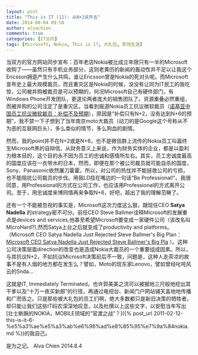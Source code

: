 ```yaml
---
layout: post
title: "This is IT (11): 从N+2说开去"
date: 2014-08-04 09:58
author: alvachien
comments: true
categories: [IT业内]
tags: [Microsoft, Nokia, This is IT, 大礼包, 职场生涯]
---
```

当双方的官方网站同步宣布：百年老店Nokia被比成立年限只有一半的Microsoft收购了——虽然只有手机业务部分，这则老黄历的新闻的轰动性并不足以让我这个Ericsson拥趸产生什么共鸣，谁让Ericsson曾是Nokia的死对头呢。而Microsoft宣布史上最大规模裁员，而且重灾区是Nokia的时候，没没有让同为IT民工的我吃惊，公司被并购被裁员是可以预期的，何况Microsoft自己有硬件部门，有Windows Phone开发团队，更遑论两者庞大的销售团队了。资源重叠必然重组，而被并购的公司注定了是重灾区。当看到报道Nokia员工抗议微软裁员（[诺基亚中国员工抗议微软裁员：补偿不及预期](http://tech.sina.com.cn/it/2014-08-01/18189530562.shtml)），原因是“补偿只有N+2，没有达到N+6的预期”，我不禁一下子想到了当年南京moto大裁员（动刀的是Google这个号称从不为恶的互联网巨头），多么类似的情节，多么狗血的剧情。

然而，我的point并不在N+2或是N+6，也不是微信群上流传的Nokia员工叫嚣终生Microsoft黑的自辩信。从财务意义上来说，作为财务实体的企业，都是以盈利为根本目的，这个目的永不因为员工的忠诚和感情所左右。其实，员工忠诚度最高的国度应该在一衣带水的日本，然而，即便在那个被公司裁员就可能自杀的国度，Sony、Panasonic依然屠刀霍霍。所以，对公司的热忱并不能拯救公司的亏损，也不能阻扰公司裁员的步伐。用我LD挂在嘴边的一句话“Be Professional!”。我很同意，用Professional的方式在公司工作，也应该用Professional的方式离开公司。至于，用忠诚度来博同情再来争取N+6，好吧，超出了我的理解范畴了。

还有一个不能被忽视的事实是，Microsoft这次力度这么狠，跟现任CEO **Satya Nadella** 的strategy密不可分。前任CEO Steve Ballmer诠释Microsoft的发展重点是devices and services,他甚至希望Microsoft要变成一家硬件公司（该改名叫MicroHard?),然而Satya上台之后就变成了productivity and platforms。（Microsoft CEO Satya Nadella Just Rejected Steve Ballmer's Big Plan：[Microsoft CEO Satya Nadella Just Rejected Steve Ballmer's Big Pla](http://finance.yahoo.com/news/microsoft-ceo-satya-nadella-just-173112598.html) ）。这种公司决策层面direction的改变也是造成Nokia大裁员的一个重要组成因素。所以，与其抗议N+2，不如抗议Microsoft决策前后不一致，问题是，这种人走茶凉的故事不是有人烟的地方都在发生么？譬如，Moto的现东家Lenovo，譬如曾经叱咤风云的Snda...</span>

这就是IT, Immediately Terminated。也许郭美美之流可以被掘地三尺般地挖出其干爹以及“十万一夜买新郎”的行径，再通过电视台、新闻门户网站铺天盖地地传播和广而告之。只是那些被大礼包的员工们啊，绝大多数都只是新旧决策的牺牲者，却只能让我们这些IT码农深深地叹息，以及杜撰以上这些文字，以安慰当年写出 [壮士断腕的NOKIA，MOBILE领域的”官渡之战”？]({% post_url 2011-02-12-this-is-it-6-%e5%a3%ae%e5%a3%ab%e6%96%ad%e8%85%95%e7%9a%84nokia.md %})的我自己。

是为之记。
Alva Chien
2014.8.4
